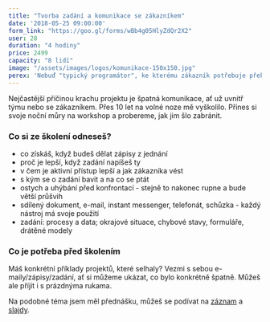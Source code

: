 ```yaml
---
title: "Tvorba zadání a komunikace se zákazníkem"
date: '2018-05-25 09:00:00'
form_link: "https://goo.gl/forms/wBb4g05HlyZdQr2X2"
user: 28
duration: "4 hodiny"
price: 2499
capacity: "8 lidí"
image: "/assets/images/logos/komunikace-150x150.jpg"
perex: 'Nebuď "typický programátor", ke kterému zákazník potřebuje překladatele. Neboj se "typických zákazníků", kteří nejsou schopni napsat pořádné zadání. Přijď a podělím se s tebou o postupy, které mi už roky fungují.'
---
```


Nejčastější příčinou krachu projektu je špatná komunikace, ať už uvnitř týmu nebo se zákazníkem. Přes 10 let na volné noze mě vyškolilo. Přines si svoje noční můry na workshop a probereme, jak jim šlo zabránit.

### Co si ze školení odneseš?

- co získáš, když budeš dělat zápisy z jednání
- proč je lepší, když zadání napíšeš ty
- v čem je aktivní přístup lepší a jak zákazníka vést
- s kým se o zadání bavit a na co se ptát
- ostych a uhýbání před konfrontací - stejně to nakonec rupne a bude větší průšvih
- sdílený dokument, e-mail, instant messenger, telefonát, schůzka - každý nástroj má svoje použití
- zadání: procesy a data; okrajové situace, chybové stavy, formuláře, drátěné modely


### Co je potřeba před školením

Máš konkrétní příklady projektů, které selhaly? Vezmi s sebou e-maily/zápisy/zadání, ať si můžeme ukázat, co bylo konkrétně špatně.
Můžeš ale příjít i s prázdnýma rukama.

Na podobné téma jsem měl přednášku, můžeš se podívat na [záznam](https://www.youtube.com/watch?v=tDHSRE7qgrU) a
[slajdy](http://pepa.info/prednasky/co-musi-programator-umet.pdf).
